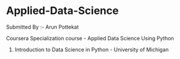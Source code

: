 # Applied-Data-Science

Submitted By :- Arun Pottekat

Coursera Specialization course - Applied Data Science Using Python

1. Introduction to Data Science in Python - University of Michigan